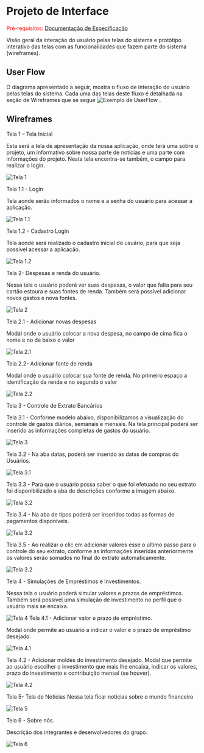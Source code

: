 
# Projeto de Interface

<span style="color:red">Pré-requisitos: <a href="2-Especificação do Projeto.md"> Documentação de Especificação</a></span>

Visão geral da interação do usuário pelas telas do sistema e protótipo interativo das telas com as funcionalidades que fazem parte do sistema (wireframes).

## User Flow
O diagrama apresentado a seguir, mostra o fluxo de interação do usuário pelas telas do sistema. Cada uma das telas deste fluxo é detalhada na seção de Wireframes que se segue 
![Exemplo de UserFlow](img/UserFlowKit.jpg)
.
## Wireframes
Tela 1 – Tela Inicial 

 Esta será a tela de apresentação da nossa aplicação, onde terá uma sobre o projeto, um informativo sobre nossa parte de notícias e uma parte com informações do projeto. Nesta tela encontra-se também, o campo para realizar o login. 

![Tela 1](img/Inicial.png)


Tela 1.1 - Login 

 Tela aonde serão informados o nome e a senha do usuário para acessar a aplicação. 

![Tela 1.1](img/Login.png)

Tela 1.2 - Cadastro Login 

 Tela aonde será realizado o cadastro inicial do usuário, para que seja possível acessar a aplicação. 

![Tela 1.2](img/CadastroLogin.png)
 
Tela 2- Despesas e renda do usuário. 

 Nessa tela o usuário poderá ver suas despesas, o valor que falta para seu cartão estoura e suas fontes de renda. Também será possível adicionar novos gastos e nova fontes. 

![Tela 2](img/tela2.png)

Tela 2.1 - Adicionar novas despesas 

 Modal onde o usuário colocar a nova despesa, no campo de cima fica o nome e no de baixo o valor 

![Tela 2.1](img/SuccessModal.png)

Tela 2.2- Adicionar fonte de renda 

 Modal onde o usuário colocar sua fonte de renda. No primeiro espaço a identificação da renda e no segundo o valor 

![Tela 2.2](img/SuccessModal7.png)

Tela 3 - Controle de Extrato Bancários  

Tela 3.1 - Conforme modelo abaixo, disponibilizamos a visualização do controle de gastos diários, semanais e mensais. Na tela principal poderá ser inserido as informações completas de gastos do usuário.  

![Tela 3](img/tela6.png)

Tela 3.2 - Na aba datas, poderá ser inserido as datas de compras do Usuários. 

 ![Tela 3.1](img/1.png)

Tela 3.3 - Para que o usuário possa saber o que foi efetuado no seu extrato foi disponibilizado a aba de descrições conforme a imagem abaixo. 

![Tela 3.2](img/2.png)
 
Tela 3.4 - Na aba de tipos poderá ser inseridos todas as formas de pagamentos disponíveis. 

![Tela 3.2](img/3.png)

Tela 3.5 - Ao realizar o clic em adicionar valores esse o último passo para o controle do seu extrato, conforme as informações inseridas anteriormente os valores serão somados no final do extrato automaticamente.   

 ![Tela 3.2](img/4.png)

Tela 4 - Simulações de Empréstimos e Investimentos. 

 Nessa tela o usuário poderá simular valores e prazos de empréstimos. Também será possível uma simulação de investimento no perfil que o usuário mais se encaixa. 

 ![Tela 4](img/Rectangle1451.png)
Tela 4.1 - Adicionar valor e prazo de empréstimo. 

 Modal onde permite ao usuário a indicar o valor e o prazo de empréstimo desejado. 

 ![Tela 4.1](img/Rectangle1466.png)
 
Tela 4.2 - Adicionar moldes do investimento desejado. 
 Modal que permite ao usuário escolher o investimento que mais lhe encaixa, indicar os valores, prazo do investimento e contribuição mensal (se houver). 

![Tela 4.2](img/Rectangle1471.png)
 
Tela 5- Tela de Noticias
 Nessa tela ficar noticias sobre o mundo financeiro

![Tela 5](img/Frame3.png)

Tela 6 - Sobre nós. 

 Descrição dos integrantes e desenvolvedores do grupo. 

![Tela 6](img/Rectangle1501.png)
